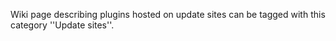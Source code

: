 Wiki page describing plugins hosted on update sites can be tagged with this category ''Update sites''.
